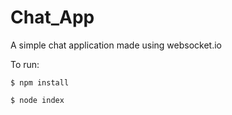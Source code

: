 # Chat_App
A simple chat application made using websocket.io

To run:
```
$ npm install
```
```
$ node index
```
